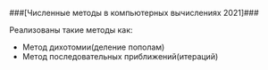 ###[Численные методы в компьютерных вычислениях 2021]###

Реализованы такие методы как:
+ Метод дихотомии(деление пополам)
+ Метод последовательных приближений(итераций)
